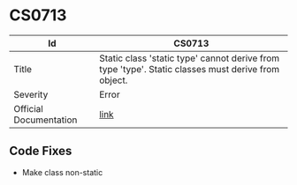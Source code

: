 # CS0713

| Id                     | CS0713                                                                                               |
| ---------------------- | ---------------------------------------------------------------------------------------------------- |
| Title                  | Static class 'static type' cannot derive from type 'type'\. Static classes must derive from object\. |
| Severity               | Error                                                                                                |
| Official Documentation | [link](http://docs.microsoft.com/en-us/dotnet/csharp/misc/cs0713)                                    |

## Code Fixes

* Make class non\-static

